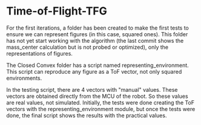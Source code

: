 # Time-of-Flight-TFG

For the first iterations, a folder has been created to make the first tests to ensure we can represent figures (in this case, squared ones).
This folder has not yet start working with the algorithm (the last commit shows the mass_center calculation but is not probed or optimized), only the representations of figures. 

The Closed Convex folder has a script named representing_environment. This script can reproduce any figure as a ToF vector, not only squared environments. 

In the testing script, there are 4 vectors with "manual" values. These vectors are obtained directly from the MCU of the robot. So these values are real values, not simulated. 
Initially, the tests were done creating the ToF vectors with the representing_environment module, but once the tests were done, the final script shows the results with the practical values.

